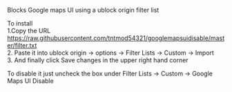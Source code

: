 Blocks Google maps UI using a ublock origin filter list

To install  
1.Copy the URL  
https://raw.githubusercontent.com/tntmod54321/googlemapsuidisable/master/filter.txt  
2. Paste it into ublock origin -> options -> Filter Lists -> Custom -> Import  
3. And finally click Save changes in the upper right hand corner  

To disable it just uncheck the box under Filter Lists -> Custom -> Google Maps UI Disable
